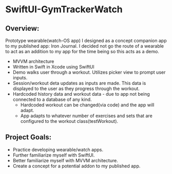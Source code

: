 # SwiftUI-GymTrackerWatch

## Overview:
Prototype wearable(watch-OS app) I designed as a concept companion app to my published app: Iron Journal.
I decided not go the route of a wearable to act as an addition to my app for the time being so this acts as a demo.

 + MVVM architecture   
 + Written in Swift in Xcode using SwiftUI 
 + Demo walks user through a workout. Utilizes picker view to prompt user inputs.
 + Session/workout deta updates as inputs are made. This data is displayed to the user as they progress through the workout.
 + Hardcoded history data and workout data - due to app not being connected to a database of any kind.
   + Hardcoded workout can be changed(via code) and the app will adapt.
   + App adapts to whatever number of exercises and sets that are configured to the workout class(testWorkout).
  
## Project Goals:
+ Practice developing wearable/watch apps.
+ Further familiarize myself with SwiftUI.
+ Better familiarize myself with MVVM architecture.
+ Create a concept for a potential addon to my published app. 

